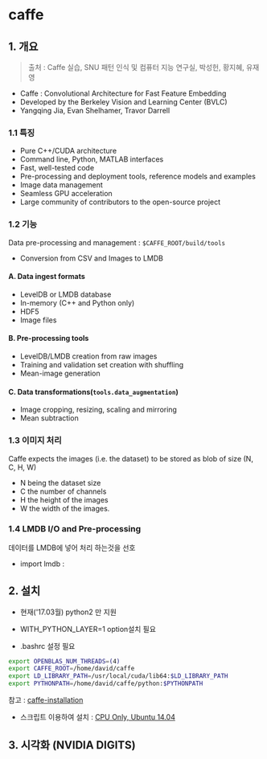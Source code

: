 # caffe 



## 1. 개요 

> 출처 : Caffe 실습, SNU 패턴 인식 및 컴퓨터 지능 연구실, 박성헌, 황지혜, 유재영

- Caffe : Convolutional Architecture for Fast Feature Embedding
- Developed by the Berkeley Vision and Learning Center (BVLC)
- Yangqing Jia, Evan Shelhamer, Travor Darrell

### 1.1 특징 
- Pure C++/CUDA architecture
- Command line, Python, MATLAB interfaces
- Fast, well-tested code
- Pre-processing and deployment tools, reference models and examples
- Image data management
- Seamless GPU acceleration
- Large community of contributors to the open-source project

### 1.2 기능 
Data pre-processing and management : `$CAFFE_ROOT/build/tools`
- Conversion from CSV and Images to LMDB 

#### A. Data ingest formats
- LevelDB or LMDB database
- In-memory (C++ and Python only)
- HDF5
- Image files

#### B. Pre-processing tools
- LevelDB/LMDB creation from raw images
- Training and validation set creation with shuffling
- Mean-image generation

#### C. Data transformations(`tools.data_augmentation`)
- Image cropping, resizing, scaling and mirroring
- Mean subtraction




### 1.3 이미지 처리 

Caffe expects the images (i.e. the dataset) to be stored as blob of size (N, C, H, W) 
- N being the dataset size
- C the number of channels
- H the height of the images 
- W the width of the images. 

### 1.4 LMDB I/O and Pre-processing

데이터를 LMDB에 넣어 처리 하는것을 선호 

- import lmdb : 



## 2. 설치 

- 현재('17.03월) python2 만 지원 

- WITH_PYTHON_LAYER=1 option설치 필요 

- .bashrc 설정 필요 

```bash 
export OPENBLAS_NUM_THREADS=(4)
export CAFFE_ROOT=/home/david/caffe
export LD_LIBRARY_PATH=/usr/local/cuda/lib64:$LD_LIBRARY_PATH
export PYTHONPATH=/home/david/caffe/python:$PYTHONPATH
```

참고 : [caffe-installation](https://github.com/adioshun/Blog_Jekyll/blob/master/2017-07-18_caffe_Installation.md)


- 스크립트 이용하여 설치 : [CPU Only, Ubuntu 14.04](https://github.com/davidstutz/caffe-tools/blob/master/install_caffe.sh)

## 3. 시각화 (NVIDIA DIGITS)

